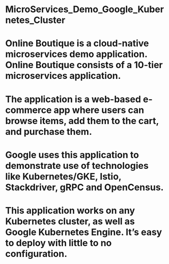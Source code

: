 # MicroServices_Demo_Google_Kubernetes_Cluster

# Online Boutique is a cloud-native microservices demo application. Online Boutique consists of a 10-tier microservices application. 

# The application is a web-based e-commerce app where users can browse items, add them to the cart, and purchase them.

# Google uses this application to demonstrate use of technologies like Kubernetes/GKE, Istio, Stackdriver, gRPC and OpenCensus. 

# This application works on any Kubernetes cluster, as well as Google Kubernetes Engine. It’s easy to deploy with little to no configuration.
